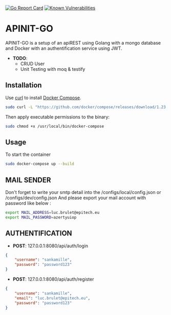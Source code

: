 [![Go Report Card](https://goreportcard.com/badge/github.com/lbrulet/APINIT-GO)](https://goreportcard.com/report/github.com/lbrulet/APINIT-GO)
[![Known Vulnerabilities](https://snyk.io//test/github/lbrulet/APINIT-GO/badge.svg?targetFile=Gopkg.lock)](https://snyk.io//test/github/lbrulet/APINIT-GO?targetFile=Gopkg.lock)
    

  
# APINIT-GO

APINIT-GO is a setup of an apiREST using Golang with a mongo database and Docker with an authentification service using JWT.

* __TODO__:
    - CRUD User
    - Unit Testing with moq & testify

## Installation

Use [curl](https://curl.haxx.se/) to install [Docker Compose](https://docs.docker.com/compose/install/#install-compose).

```bash
sudo curl -L "https://github.com/docker/compose/releases/download/1.23.1/docker-compose-$(uname -s)-$(uname -m)" -o /usr/local/bin/docker-compose
```
Then apply executable permissions to the binary:

```bash
sudo chmod +x /usr/local/bin/docker-compose
```

## Usage

To start the container
```bash
sudo docker-compose up --build
```

## MAIL SENDER

Don't forget to write your smtp detail into the /configs/local/config.json or /configs/dev/config.json
And please export your mail account with password like below :

```bash
export MAIL_ADDRESS=luc.brulet@epitech.eu
export MAIL_PASSWORD=azertyuiop
```

## AUTHENTIFICATION

* __POST__: 127.0.0.1:8080/api/auth/login

```json
{
    "username": "sankamille",
    "password": "password123"
}
```

* __POST__: 127.0.0.1:8080/api/auth/register

```json
{
    "username": "sankamille",
    "email": "luc.brulet@epitech.eu",
    "password": "password123"
}
```